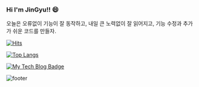 ### Hi I'm JinGyu!! 😄

오늘은 오류없이 기능이 잘 동작하고,
내일 큰 노력없이 잘 읽어지고,
기능 수정과 추가가 쉬운 코드를 만들자.

[![Hits](https://hits.seeyoufarm.com/api/count/incr/badge.svg?url=https%3A%2F%2Fgithub.com%2Fgjbae1212%2Fkim-jingyu&count_bg=%23555555&title_bg=%23555555&icon=java.svg&icon_color=%23E7E7E7&title=visitors&edge_flat=false)](https://hits.seeyoufarm.com)

[![Top Langs](https://github-readme-stats.vercel.app/api/top-langs/?username=kim-jingyu&layout=compact)](https://github.com/anuraghazra/github-readme-stats)

[![My Tech Blog Badge](http://img.shields.io/badge/-JinGyu's%20Tech%20blog-purple?style=flat-square&logo=tistory&link=https://kimjingyu.tistory.com/)](https://kimjingyu.tistory.com/) 


![footer](https://capsule-render.vercel.app/api?type=waving&color=timeGradient&height=150&section=footer)
<!--
**kim-jingyu/kim-jingyu** is a ✨ _special_ ✨ repository because its `README.md` (this file) appears on your GitHub profile.

Here are some ideas to get you started:

- 🔭 I’m currently working on ...
- 🌱 I’m currently learning ...
- 👯 I’m looking to collaborate on ...
- 🤔 I’m looking for help with ...
- 💬 Ask me about ...
- 📫 How to reach me: ...
- 😄 Pronouns: ...
- ⚡ Fun fact: ...
-->
